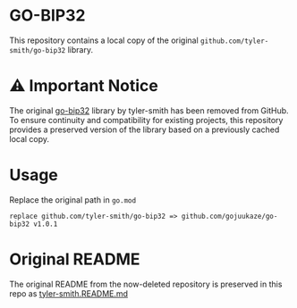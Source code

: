 # GO-BIP32
This repository contains a local copy of the original ``github.com/tyler-smith/go-bip32`` library.

# ⚠️ Important Notice
The original [go-bip32](https://github.com/tyler-smith/go-bip32) library by tyler-smith has been removed from GitHub.
To ensure continuity and compatibility for existing projects, this repository provides a preserved version of the library based on a previously cached local copy.

# Usage

Replace the original path in ``go.mod``
```
replace github.com/tyler-smith/go-bip32 => github.com/gojuukaze/go-bip32 v1.0.1
```

# Original README
The original README from the now-deleted repository is preserved in this repo as [tyler-smith.README.md](tyler-smith.README.md)